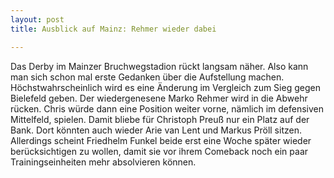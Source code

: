 ```yaml
---
layout: post
title: Ausblick auf Mainz: Rehmer wieder dabei

---
```


Das Derby im Mainzer Bruchwegstadion rückt langsam näher. Also kann man sich schon mal erste Gedanken über die Aufstellung machen. Höchstwahrscheinlich wird es eine Änderung im Vergleich zum Sieg gegen Bielefeld geben. Der wiedergenesene Marko Rehmer wird in die Abwehr rücken. Chris würde dann eine Position weiter vorne, nämlich im defensiven Mittelfeld, spielen. Damit bliebe für Christoph Preuß nur ein Platz auf der Bank. Dort könnten auch wieder Arie van Lent und Markus Pröll sitzen. Allerdings scheint Friedhelm Funkel beide erst eine Woche später wieder berücksichtigen zu wollen, damit sie vor ihrem Comeback noch ein paar Trainingseinheiten mehr absolvieren können.


